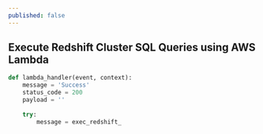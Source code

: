 ```yaml
---
published: false
---
```

## Execute Redshift Cluster SQL Queries using AWS Lambda

```python
def lambda_handler(event, context):
    message = 'Success'
    status_code = 200
    payload = ''
    
    try:
        message = exec_redshift_
```